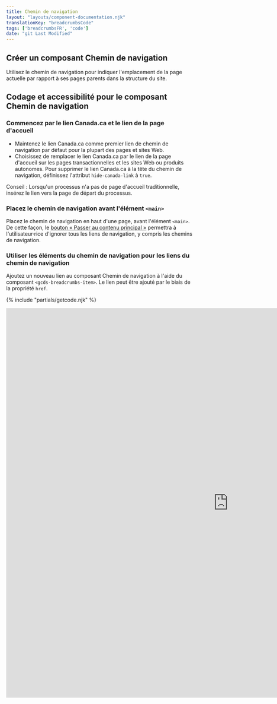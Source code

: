 ```yaml
---
title: Chemin de navigation
layout: "layouts/component-documentation.njk"
translationKey: "breadcrumbsCode"
tags: ['breadcrumbsFR', 'code']
date: "git Last Modified"
---
```


## Créer un composant Chemin de navigation

Utilisez le chemin de navigation pour indiquer l'emplacement de la page actuelle par rapport à ses pages parents dans la structure du site.

## Codage et accessibilité pour le composant Chemin de navigation

### Commencez par le lien Canada.ca et le lien de la page d'accueil

- Maintenez le lien Canada.ca comme premier lien de chemin de navigation par défaut pour la plupart des pages et sites Web.
- Choisissez de remplacer le lien Canada.ca par le lien de la page d'accueil sur les pages transactionnelles et les sites Web ou produits autonomes. Pour supprimer le lien Canada.ca à la tête du chemin de navigation, définissez l'attribut `hide-canada-link` à `true`.

Conseil : Lorsqu'un processus n'a pas de page d'accueil traditionnelle, insérez le lien vers la page de départ du processus.

### Placez le chemin de navigation avant l'élément `<main>`

Placez le chemin de navigation en haut d'une page, avant l'élément `<main>`. De cette façon, le <a href="{{ links.button }}">bouton « Passer au contenu principal »</a> permettra à l'utilisateur·rice d'ignorer tous les liens de navigation, y compris les chemins de navigation.

### Utiliser les éléments du chemin de navigation pour les liens du chemin de navigation

Ajoutez un nouveau lien au composant Chemin de navigation à l'aide du composant `<gcds-breadcrumbs-item>`. Le lien peut être ajouté par le biais de la propriété `href`.

{% include "partials/getcode.njk" %}

<iframe
  title="Survol des propriétés et des évènements relatifs à gcds-breadcrumbs."
  src="https://cds-snc.github.io/gcds-components/iframe.html?viewMode=docs&id=components-breadcrumbs--events-properties"
  width="1200"
  height="1050"
  style="display: block; margin: 0 auto;"
  frameBorder="0"
  allow="clipboard-write"
></iframe>
